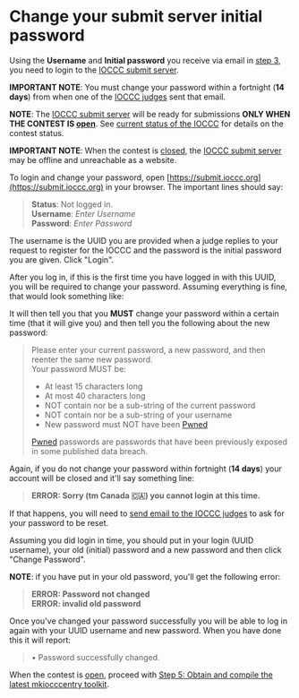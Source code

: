 # Change your submit server initial password

Using the **Username** and **Initial password** you receive via
email in [step 3](../quick-start.html#step_3), you need to login to the [IOCCC submit
server](https://submit.ioccc.org).

**IMPORTANT NOTE**: You must change your password within a fortnight (**14 days**)
from when one of the [IOCCC judges](../judges.html) sent that email.

**NOTE**: The [IOCCC submit server](https://submit.ioccc.org) will be ready
for submissions **ONLY WHEN THE CONTEST IS [open](../faq.html#open)**.  See
[current status of the IOCCC](../status.html) for details on the contest status.

**IMPORTANT NOTE**: When the contest is [closed](../faq.html#closed), the
[IOCCC submit server](https://submit.ioccc.org)
may be offline and unreachable as a website.

To login and change your password, open [https://submit.ioccc.org](https://submit.ioccc.org)
in your browser. The important lines should say:

> **Status**: Not logged in.<br>
> **Username**: <em>Enter Username</em><br>
> **Password**: <em>Enter Password</em>

The username is the UUID you are provided when a judge replies to your request
to register for the IOCCC and the password is the initial password you are
given. Click "Login".

After you log in, if this is the first time you have logged in with this UUID,
you will be required to change your password. Assuming everything is fine, that
would look something like:

It will then tell you that you **MUST** change your password within a certain
time (that it will give you) and then tell you the following about the new
password:

> Please enter your current password, a new password, and then reenter the same
new password.<br>
> Your password MUST be:<br>
> - At least 15 characters long<br>
> - At most 40 characters long<br>
> - NOT contain nor be a sub-string of the current password<br>
> - NOT contain nor be a sub-string of your username<br>
> - New password must NOT have been [Pwned](https://haveibeenpwned.com/Passwords)
>
> [Pwned](https://haveibeenpwned.com/Passwords) passwords are passwords that have been previously exposed in some published data breach.

Again, if you do not change your password within fortnight (**14 days**)
your account will be closed and it'll say something line:

> **ERROR: Sorry (tm Canada 🇨🇦) you cannot login at this time.**

If that happens, you will need to
[send email to the IOCCC judges](if-you-really-need-to-send-email-the-ioccc-judges)
to ask for your password to be reset.

Assuming you did login in time, you should put in your login (UUID username),
your old (initial) password and a new password and then click "Change Password".

**NOTE**: if you have put in your old password, you'll get the following error:

> **ERROR: Password not changed**<br>
> **ERROR: invalid old password**

Once you've changed your password successfully you will be able to log in again
with your UUID username and new password. When you have done this it will
report:

> • Password successfully changed.

When the contest is [open](../faq.html#open), proceed with
[Step 5: Obtain and compile the latest mkiocccentry toolkit](../quick-start.html#step_5).


<!--

    Copyright © 1984-2024 by Landon Curt Noll. All Rights Reserved.

    You are free to share and adapt this file under the terms of this license:

        Creative Commons Attribution-ShareAlike 4.0 International (CC BY-SA 4.0)

    For more information, see:

        https://creativecommons.org/licenses/by-sa/4.0/

-->
